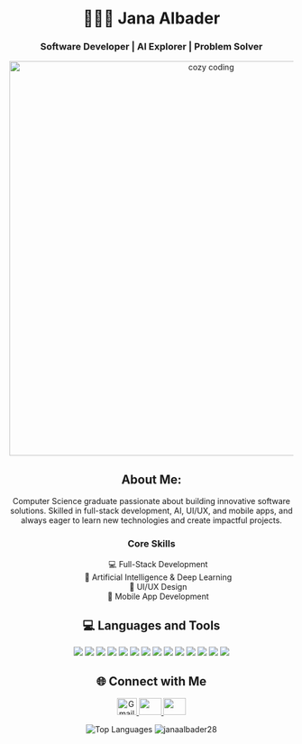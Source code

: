 <h1 align="center">👩🏻‍💻 Jana Albader</h1>
<h3 align="center">Software Developer | AI Explorer | Problem Solver</h3>

<p align="center">
  <img src="https://i.pinimg.com/originals/41/85/84/418584e1566e9536a8cc76d53b92fd1d.gif" width="700" alt="cozy coding" />
</p>



<h2 align="center">About Me:</h2>

<p align="center">
Computer Science graduate passionate about building innovative software solutions. Skilled in full-stack development, AI, UI/UX, and mobile apps, and always eager to learn new technologies and create impactful projects.

</p>


<h3 align="center">Core Skills</h3>
<ul align="center" style="list-style: none;">
  <li>💻 Full-Stack Development</li>
  <li>🤖 Artificial Intelligence & Deep Learning</li>
  <li>🎨 UI/UX Design</li>
  <li>📱 Mobile App Development</li>
</ul>


<h2 align="center">💻 Languages and Tools</h2>

<p align="center">
  <img src="https://img.shields.io/badge/c%23-%23239120.svg?style=for-the-badge&logo=csharp&logoColor=white"/>
  <img src="https://img.shields.io/badge/c++-%2300599C.svg?style=for-the-badge&logo=c%2B%2B&logoColor=white"/>
  <img src="https://img.shields.io/badge/html5-%23E34F26.svg?style=for-the-badge&logo=html5&logoColor=white"/>
  <img src="https://img.shields.io/badge/java-%23ED8B00.svg?style=for-the-badge&logo=openjdk&logoColor=white"/>
  <img src="https://img.shields.io/badge/javascript-%23323330.svg?style=for-the-badge&logo=javascript&logoColor=%23F7DF1E"/>
  <img src="https://img.shields.io/badge/python-3670A0?style=for-the-badge&logo=python&logoColor=ffdd54"/>
  <img src="https://img.shields.io/badge/php-%23777BB4.svg?style=for-the-badge&logo=php&logoColor=white"/>
  <img src="https://img.shields.io/badge/css3-%231572B6.svg?style=for-the-badge&logo=css3&logoColor=white"/>
  <img src="https://img.shields.io/badge/.NET-5C2D91?style=for-the-badge&logo=.net&logoColor=white"/>
  <img src="https://img.shields.io/badge/apache-%23D42029.svg?style=for-the-badge&logo=apache&logoColor=white"/>
  <img src="https://img.shields.io/badge/mysql-4479A1.svg?style=for-the-badge&logo=mysql&logoColor=white"/>
  <img src="https://img.shields.io/badge/Microsoft%20SQL%20Server-CC2927?style=for-the-badge&logo=microsoft%20sql%20server&logoColor=white"/>
  <img src="https://img.shields.io/badge/Canva-%2300C4CC.svg?style=for-the-badge&logo=Canva&logoColor=white"/>
  <img src="https://img.shields.io/badge/figma-%23F24E1E.svg?style=for-the-badge&logo=figma&logoColor=white"/>
</p>


<h2 align="center">🌐 Connect with Me</h2>

<p align="center">
  <a href="mailto:jana.ab.albader@gmail.com" target="_blank">
    <img src="https://upload.wikimedia.org/wikipedia/commons/thumb/7/7e/Gmail_icon_%282020%29.svg/48px-Gmail_icon_%282020%29.svg.png" height="30" width="35" alt="Gmail" />
  </a>
  <a href="https://www.linkedin.com/in/jana-albader/" target="_blank">
    <img src="https://raw.githubusercontent.com/rahuldkjain/github-profile-readme-generator/master/src/images/icons/Social/linked-in-alt.svg" height="30" width="40"/>
  </a>
  <a href="https://twitter.com/janaxx_03" target="_blank">
    <img src="https://raw.githubusercontent.com/rahuldkjain/github-profile-readme-generator/master/src/images/icons/Social/twitter.svg" height="30" width="40"/>
  </a>
</p>






<p align="center">
  <span style="display: inline-block; ">
    <img src="https://github-readme-stats.vercel.app/api/top-langs?username=janaalbader28&show_icons=true&locale=en&layout=compact" alt="Top Languages" />
  </span>
  <span style="display: inline-block; ">
    <img src="https://github-readme-stats.vercel.app/api?username=janaalbader28&show_icons=true&locale=en" alt="janaalbader28"  />
  </span>
</p>






